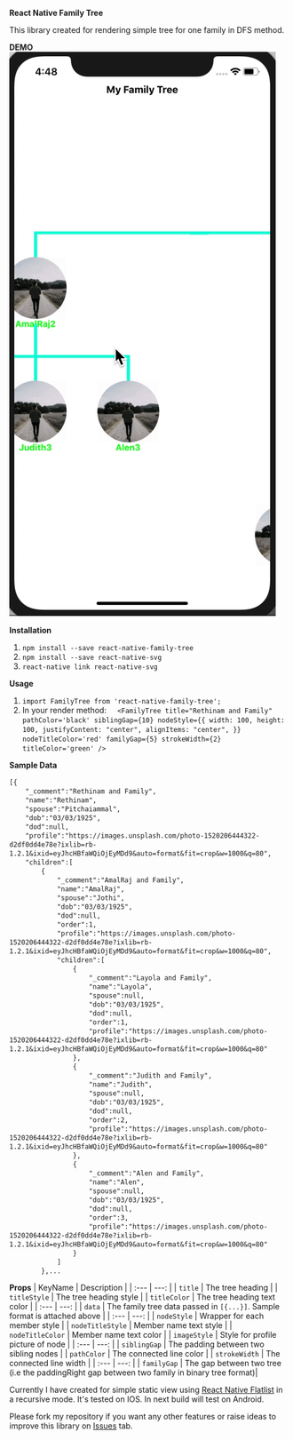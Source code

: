 **React Native Family Tree**

This library created for rendering simple tree for one family in DFS method.

**DEMO**
![IOS](/assets/iostree.gif)

**Installation**
1. `npm install --save react-native-family-tree`
2. `npm install --save react-native-svg` 
3. `react-native link react-native-svg`

**Usage**
1. `import FamilyTree from 'react-native-family-tree';`
2. In your render method: 
&nbsp;&nbsp;&nbsp;&nbsp;```<FamilyTree
          title="Rethinam and Family"
          pathColor='black'
          siblingGap={10}
          nodeStyle={{
            width: 100,
            height: 100,
            justifyContent: "center",
            alignItems: "center",
          }}
          nodeTitleColor='red'
          familyGap={5}
          strokeWidth={2}
          titleColor='green'
          />```

**Sample Data**
```
[{
    "_comment":"Rethinam and Family",
    "name":"Rethinam",
    "spouse":"Pitchaiammal",
    "dob":"03/03/1925",
    "dod":null,
    "profile":"https://images.unsplash.com/photo-1520206444322-d2df0dd4e78e?ixlib=rb-1.2.1&ixid=eyJhcHBfaWQiOjEyMDd9&auto=format&fit=crop&w=1000&q=80",
    "children":[
        {
            "_comment":"AmalRaj and Family",
            "name":"AmalRaj",
            "spouse":"Jothi",
            "dob":"03/03/1925",
            "dod":null,
            "order":1,
            "profile":"https://images.unsplash.com/photo-1520206444322-d2df0dd4e78e?ixlib=rb-1.2.1&ixid=eyJhcHBfaWQiOjEyMDd9&auto=format&fit=crop&w=1000&q=80",
            "children":[
                {
                    "_comment":"Layola and Family",
                    "name":"Layola",
                    "spouse":null,
                    "dob":"03/03/1925",
                    "dod":null,
                    "order":1,
                    "profile":"https://images.unsplash.com/photo-1520206444322-d2df0dd4e78e?ixlib=rb-1.2.1&ixid=eyJhcHBfaWQiOjEyMDd9&auto=format&fit=crop&w=1000&q=80"
                },
                {
                    "_comment":"Judith and Family",
                    "name":"Judith",
                    "spouse":null,
                    "dob":"03/03/1925",
                    "dod":null,
                    "order":2,
                    "profile":"https://images.unsplash.com/photo-1520206444322-d2df0dd4e78e?ixlib=rb-1.2.1&ixid=eyJhcHBfaWQiOjEyMDd9&auto=format&fit=crop&w=1000&q=80"
                },
                {
                    "_comment":"Alen and Family",
                    "name":"Alen",
                    "spouse":null,
                    "dob":"03/03/1925",
                    "dod":null,
                    "order":3,
                    "profile":"https://images.unsplash.com/photo-1520206444322-d2df0dd4e78e?ixlib=rb-1.2.1&ixid=eyJhcHBfaWQiOjEyMDd9&auto=format&fit=crop&w=1000&q=80"
                }
            ]
        },...
```

**Props**
| KeyName | Description |
| :--- | ---: |
| `title` | The tree heading |
| `titleStyle` | The tree heading style |
| `titleColor` | The tree heading text color |
| :--- | ---: |
| `data` | The family tree data passed in `[{...}]`. Sample format is attached above |
| :--- | ---: |
| `nodeStyle` | Wrapper for each member style |
| `nodeTitleStyle` | Member name text style |
| `nodeTitleColor` | Member name text color |
| `imageStyle` | Style for profile picture of node |
| :--- | ---: |
| `siblingGap` | The padding between two sibling nodes |
| `pathColor` | The connected line color |
| `strokeWidth` | The connected line width |
| :--- | ---: |
| `familyGap` | The gap between two tree (i.e the paddingRight gap between two family in binary tree format)|


Currently I have created for simple static view using [React Native Flatlist](https://facebook.github.io/react-native/docs/flatlist.html) in a recursive mode. It's tested on IOS. In next build will test on Android.

Please fork my repository if you want any other features or raise ideas to improve this library on [Issues](https://github.com/Johncy1997/react-native-family-tree/issues) tab.
